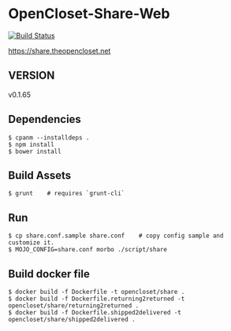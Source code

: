 # OpenCloset-Share-Web #

[![Build Status](https://travis-ci.org/opencloset/monitor.svg?branch=v0.1.65)](https://travis-ci.org/opencloset/OpenCloset-Share-Web)

https://share.theopencloset.net

## VERSION ##

v0.1.65

## Dependencies ##

    $ cpanm --installdeps .
    $ npm install
    $ bower install

## Build Assets ##

    $ grunt    # requires `grunt-cli`

## Run ##

    $ cp share.conf.sample share.conf    # copy config sample and customize it.
    $ MOJO_CONFIG=share.conf morbo ./script/share

## Build docker file ##

    $ docker build -f Dockerfile -t opencloset/share .
    $ docker build -f Dockerfile.returning2returned -t opencloset/share/returning2returned .
    $ docker build -f Dockerfile.shipped2delivered -t opencloset/share/shipped2delivered .
